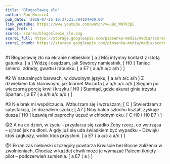 ```yaml
---
title: 'Błogosławię zło'
author: Pan_Kmicic4
pub_date: '2018-07-25 10:37:21.794104+00:00'
link_youtube: https://www.youtube.com/watch?v=uBc_WN7K3pE
capo_fret: 1
score1: scores/blogoslawie_zlo.png
score1_full: https://storage.googleapis.com/piosenka-media/media/scores/blogoslawie_zlo.png
score1_thumb: https://storage.googleapis.com/piosenka-media/media/scores/blogoslawie_zlo.png.180x0_q85_upscale.png
---
```


#1
Błogosławię zło na ekranie niebieskim [ a ]
Mój intymny kontakt z istotą gatunku. [ a ]
Widzę i osądzam, jak Stwórcy namiestnik, [ H0 ]
Taniec śmierci, zdrady, gwałtu i rabunku. [ a E7 ( a a/h a/c a/h )  ]

#2
W naturalnych barwach, w dowolnym języku, [ a a/h a/c a/h ]
Z dźwiękiem tak klarownym, jak klarnet Mozarta [ a a/h a/c a/h ]
Sięgam po wieczorną porcję krwi i krzyku [ H0 ]
Stamtąd, gdzie akurat ginie trzystu Spartan. [ a E7 ( a a/h a/c a/d ) ]

#3
Nie brak mi współczucia. Wzburzam się i wzruszam; [ C ]
Stwierdzam z satysfakcją, że doznałem szoku; [ A7 ]
Niby balon szlochu kształt zyskuje dusza [ H0 ]
Łzawią mi paprochy uczuć w chłodnym oku. [ C H0 ( H0 E7 ) ]

@2
A na co dzień, w życiu – przydarza się rzadko
Żeby rzecz, co wstrząsa – ujrzeć jak na dłoni.
A gdy już się uda świadkiem być wypadku –
Dźwięki ktoś zagłuszy, widok ktoś przysłoni. [ a E7 ( a a/c a a/c ) ]

@1
Ekran zaś niebieski szczegóły powtarza
Krwiście bezlitosne zbliżenia w zwolnieniach,
Chociaż w każdej chwili może je wymazać
Palcem tknięty pilot – podczerwień sumienia. [ a E7 ( a ) ]